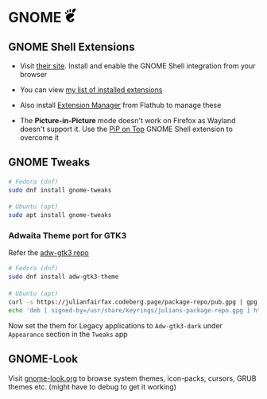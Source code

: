 # GNOME <img alt="GNOME" src="/assets/gnome.svg" height="28">

## GNOME Shell Extensions

- Visit [their site](https://extensions.gnome.org/). Install and enable the GNOME Shell integration from your browser
- You can view [my list of installed extensions](https://github.com/datkumar/Configs/blob/main/config-files/gnome-shell-extensions.txt)
- Also install [Extension Manager](https://flathub.org/apps/com.mattjakeman.ExtensionManager) from Flathub to manage these

- The **Picture-in-Picture** mode doesn't work on Firefox as Wayland doesn't support it. Use the [PiP on Top](https://extensions.gnome.org/extension/4691/pip-on-top/) GNOME Shell extension to overcome it

## GNOME Tweaks

```sh
# Fedora (dnf)
sudo dnf install gnome-tweaks

# Ubuntu (apt)
sudo apt install gnome-tweaks
```

### Adwaita Theme port for GTK3

Refer the [adw-gtk3 repo](https://github.com/lassekongo83/adw-gtk3)

```sh
# Fedora (dnf)
sudo dnf install adw-gtk3-theme

# Ubuntu (apt)
curl -s https://julianfairfax.codeberg.page/package-repo/pub.gpg | gpg --dearmor | sudo dd of=/usr/share/keyrings/julians-package-repo.gpg
echo 'deb [ signed-by=/usr/share/keyrings/julians-package-repo.gpg ] https://julianfairfax.codeberg.page/package-repo/debs packages main' | sudo tee /etc/apt/sources.list.d/julians-package-repo.list
```

Now set the them for Legacy applications to `Adw-gtk3-dark` under `Appearance` section in the `Tweaks` app

## GNOME-Look

Visit [gnome-look.org](https://www.gnome-look.org/browse/) to browse system themes, icon-packs, cursors, GRUB themes etc. (might have to debug to get it working)

